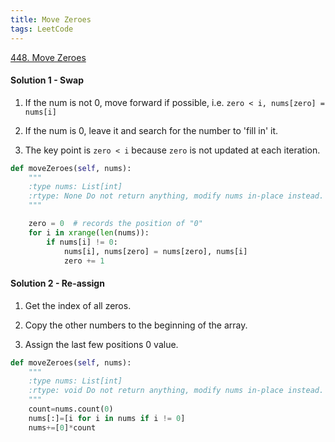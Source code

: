 ```yaml
---
title: Move Zeroes
tags: LeetCode
---
```


[448. Move Zeroes](https://leetcode.com/problems/move-zeroes/)
#### Solution 1 - Swap
1. If the num is not 0, move forward if possible, i.e. `zero < i, nums[zero] = nums[i]`

1. If the num is 0, leave it and search for the number to 'fill in' it.

1. The key point is `zero < i` because `zero` is not updated at each iteration.

```python
def moveZeroes(self, nums):
    """
    :type nums: List[int]
    :rtype: None Do not return anything, modify nums in-place instead.
    """

    zero = 0  # records the position of "0"
    for i in xrange(len(nums)):
        if nums[i] != 0:
            nums[i], nums[zero] = nums[zero], nums[i]
            zero += 1
```

#### Solution 2 - Re-assign
1. Get the index of all zeros.

1. Copy the other numbers to the beginning of the array.

1. Assign the last few positions 0 value.

```python
def moveZeroes(self, nums):
    """
    :type nums: List[int]
    :rtype: void Do not return anything, modify nums in-place instead.
    """
    count=nums.count(0)
    nums[:]=[i for i in nums if i != 0]
    nums+=[0]*count
```